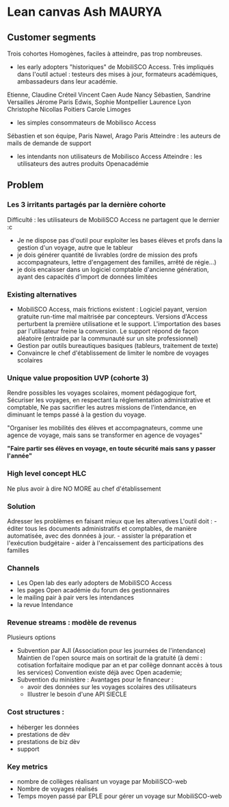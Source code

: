 # Lean canvas Ash MAURYA

## Customer segments
Trois cohortes Homogènes, faciles à atteindre, pas trop nombreuses.

- les early adopters "historiques" de MobiliSCO Access.
Très impliqués dans l'outil actuel : testeurs des mises à jour, formateurs académiques, ambassadeurs dans leur académie.

Etienne, Claudine Créteil
Vincent Caen
Aude Nancy
Sébastien, Sandrine Versailles
Jérome Paris
Edwis, Sophie Montpellier
Laurence Lyon
Christophe Nicollas Poitiers
Carole Limoges

- les simples consommateurs de Mobilisco Access

Sébastien et son équipe, Paris
Nawel, Arago Paris
Atteindre : les auteurs de mails de demande de support

- les intendants non utilisateurs de Mobilisco Access
Atteindre : les utilisateurs des autres produits Openacadémie

## Problem
### Les 3 irritants partagés par la dernière cohorte
Difficulté : les utilisateurs de MobiliSCO Access ne partagent que le dernier :c

- Je ne dispose pas d'outil pour exploiter les bases élèves et profs dans la gestion d'un voyage, autre que le tableur
- je dois générer quantité de livrables (ordre de mission des profs accompagnateurs, lettre d'engagement des familles, arrêté de régie...)
- je dois encaisser dans un logiciel comptable d'ancienne génération, ayant des capacités d'import de données limitées

### Existing alternatives
- MobiliSCO Access, mais frictions existent : 
Logiciel payant, version gratuite run-time mal maitrisée par concepteurs. 
Versions d'Access perturbent la première utilisatione et le support.
L'importation des bases par l'utilisateur freine la conversion.
Le support répond de façon aléatoire (entraide par la communauté sur un site professionnel)
- Gestion par outils bureautiques basiques (tableurs, traitement de texte) 
- Convaincre le chef d'établissement de limiter le nombre de voyages scolaires

### Unique value proposition UVP (cohorte 3)

Rendre possibles les voyages scolaires, moment pédagogique fort,
Sécuriser les voyages, en respectant la réglementation administrative et comptable,
Ne pas sacrifier les autres missions de l'intendance, en diminuant le temps passé à la gestion du voyage.

"Organiser les mobilités des élèves et accompagnateurs, comme une agence de voyage, mais sans se transformer en agence de voyages"

__"Faire partir ses élèves en voyage, en toute sécurité mais sans y passer l'année"__


### High level concept HLC 
Ne plus avoir à dire NO MORE au chef d'établissement

### Solution 
Adresser les problèmes en faisant mieux que les altervatives
L'outil doit :
    - éditer tous les documents administratifs et comptables, de manière automatisée, avec des données à jour.
    - assister la préparation et l'exécution budgétaire
    - aider à l'encaissement des participations des familles

### Channels

- Les Open lab des early adopters de MobiliSCO Access
- les pages Open académie du forum des gestionnaires
- le mailing pair à pair vers les intendances
- la revue Intendance

### Revenue streams : modèle de revenus
Plusieurs options
- Subvention par AJI (Association pour les journées de l'intendance)
Maintien de l'open source mais on sortirait de la gratuité (à demi : cotisation forfaitaire modique par an et par collège donnant accès à tous les services)
Convention existe déjà avec Open academie;
- Subvention du ministère : 
Avantages pour le financeur : 
    * avoir des données sur les voyages scolaires des utilisateurs
    * Illustrer le besoin d'une API SIECLE


### Cost structures : 
- héberger les données
- prestations de dèv
- prestations de biz dèv
- support


### Key metrics
- nombre de collèges réalisant un voyage par MobiliSCO-web
- Nombre de voyages réalisés
- Temps moyen passé par EPLE pour gérer un voyage sur MobiliSCO-web

